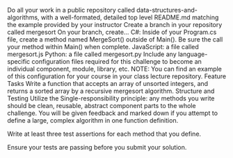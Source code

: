 

Do all your work in a public repository called data-structures-and-algorithms, with a well-formated, detailed top level README.md matching the example provided by your instructor
Create a branch in your repository called mergesort
On your branch, create…
C#: Inside of your Program.cs file, create a method named MergeSort() outside of Main(). Be sure the call your method within Main() when complete.
JavaScript: a file called mergesort.js
Python: a file called mergesort.py
Include any language-specific configuration files required for this challenge to become an individual component, module, library, etc.
NOTE: You can find an example of this configuration for your course in your class lecture repository.
Feature Tasks
Write a function that accepts an array of unsorted integers, and returns a sorted array by a recursive mergesort algorithm.
Structure and Testing
Utilize the Single-responsibility principle: any methods you write should be clean, reusable, abstract component parts to the whole challenge. You will be given feedback and marked down if you attempt to define a large, complex algorithm in one function definition.

Write at least three test assertions for each method that you define.

Ensure your tests are passing before you submit your solution.